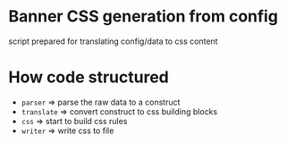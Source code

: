# Banner CSS generation from config

script prepared for translating config/data to css content

# How code structured
* `parser` => parse the raw data to a construct
* `translate` => convert construct to css building blocks
* `css` => start to build css rules
* `writer` => write css to file
